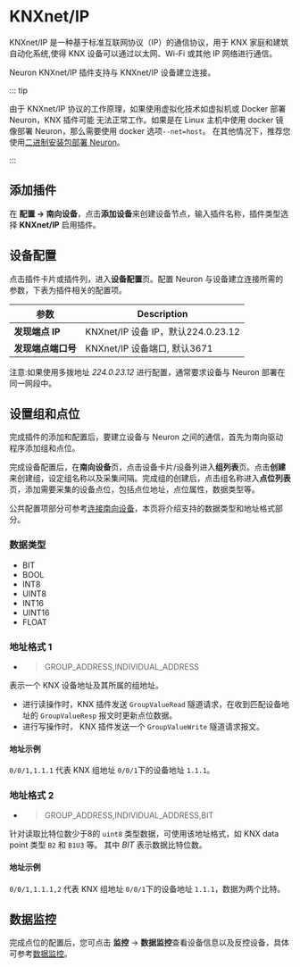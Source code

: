 # KNXnet/IP

KNXnet/IP 是一种基于标准互联网协议（IP）的通信协议，用于 KNX 家庭和建筑自动化系统,使得 KNX 设备可以通过以太网、Wi-Fi 或其他 IP 网络进行通信。

Neuron KNXnet/IP 插件支持与 KNXnet/IP 设备建立连接。

::: tip

由于 KNXnet/IP 协议的工作原理，如果使用虚拟化技术如虚拟机或 Docker 部署 Neuron，KNX 插件可能
无法正常工作。如果是在 Linux 主机中使用 docker 镜像部署 Neuron，那么需要使用 docker 选项`--net=host`。
在其他情况下，推荐您使用[二进制安装包部署 Neuron](../../../installation/tar.gz.md)。

:::

## 添加插件

在 **配置 -> 南向设备**，点击**添加设备**来创建设备节点，输入插件名称，插件类型选择 **KNXnet/IP** 启用插件。

## 设备配置

点击插件卡片或插件列，进入**设备配置**页。配置 Neuron 与设备建立连接所需的参数，下表为插件相关的配置项。

| 参数               | Description                        |
| ------------------ | ---------------------------------- |
| **发现端点 IP**    | KNXnet/IP 设备 IP，默认224.0.23.12 |
| **发现端点端口号** | KNXnet/IP 设备端口, 默认3671       |

注意:如果使用多拨地址 *224.0.23.12* 进行配置，通常要求设备与 Neuron 部署在同一网段中。

## 设置组和点位

完成插件的添加和配置后，要建立设备与 Neuron 之间的通信，首先为南向驱动程序添加组和点位。

完成设备配置后，在**南向设备**页，点击设备卡片/设备列进入**组列表**页。点击**创建**来创建组，设定组名称以及采集间隔。完成组的创建后，点击组名称进入**点位列表**页，添加需要采集的设备点位，包括点位地址，点位属性，数据类型等。

公共配置项部分可参考[连接南向设备](../south-devices.md)，本页将介绍支持的数据类型和地址格式部分。

### 数据类型

* BIT
* BOOL
* INT8
* UINT8
* INT16
* UINT16
* FLOAT

### 地址格式 1

* > GROUP_ADDRESS,INDIVIDUAL_ADDRESS

表示一个 KNX 设备地址及其所属的组地址。

- 进行读操作时，KNX 插件发送 `GroupValueRead` 隧道请求，在收到匹配设备地址的 `GroupValueResp` 报文时更新点位数据。
- 进行写操作时， KNX 插件发送一个 `GroupValueWrite` 隧道请求报文。

#### 地址示例

`0/0/1,1.1.1` 代表 KNX 组地址 `0/0/1`下的设备地址 `1.1.1`。

### 地址格式 2

* > GROUP_ADDRESS,INDIVIDUAL_ADDRESS,BIT

针对读取比特位数少于8的 `uint8` 类型数据，可使用该地址格式，如 KNX data point 类型 `B2` 和 `B1U3` 等。
其中 *BIT* 表示数据比特位数。

#### 地址示例

`0/0/1,1.1.1,2` 代表 KNX 组地址 `0/0/1`下的设备地址 `1.1.1`，数据为两个比特。

## 数据监控

完成点位的配置后，您可点击 **监控** -> **数据监控**查看设备信息以及反控设备，具体可参考[数据监控](../../../admin/monitoring.md)。
